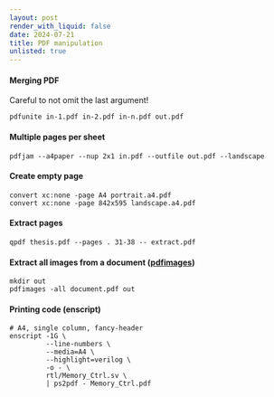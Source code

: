 ```yaml
---
layout: post
render_with_liquid: false
date: 2024-07-21
title: PDF manipulation
unlisted: true
---
```


#### Merging PDF

Careful to not omit the last argument!

    pdfunite in-1.pdf in-2.pdf in-n.pdf out.pdf

#### Multiple pages per sheet

    pdfjam --a4paper --nup 2x1 in.pdf --outfile out.pdf --landscape

#### Create empty page

    convert xc:none -page A4 portrait.a4.pdf
    convert xc:none -page 842x595 landscape.a4.pdf

#### Extract pages

    qpdf thesis.pdf --pages . 31-38 -- extract.pdf

#### Extract all images from a document ([pdfimages](https://en.wikipedia.org/wiki/Pdfimages))

    mkdir out
    pdfimages -all document.pdf out

#### Printing code (enscript)

    # A4, single column, fancy-header
    enscript -1G \
             --line-numbers \
             --media=A4 \
             --highlight=verilog \
             -o - \
             rtl/Memory_Ctrl.sv \
             | ps2pdf - Memory_Ctrl.pdf
